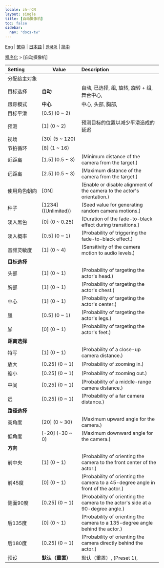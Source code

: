 ```yaml
---
locale: zh-rCN
layout: single
title: [自动摄像机]
toc: false
sidebar:
  nav: "docs-tw"
---
```

[Eng](/dancexr/menu/2025.4/motion/auto_cam) | [繁中](/tw/dancexr/menu/2025.4/motion/auto_cam) | [日本語](/jp/dancexr/menu/2025.4/motion/auto_cam) | [한국어](/kr/dancexr/menu/2025.4/motion/auto_cam) | [简中](/zh/dancexr/menu/2025.4/motion/auto_cam)

[程序化](../menu#程序化) > [自动摄像机]



| Setting | Value | Description |
| :--- | --- | :--- |
|<nobr>分配给主对象</nobr>|| 
|<nobr>目标选择</nobr>| **自动** | 自动, 已选择, 组, 旋转, 旋转 + 组, 舞台中心,  |
|<nobr>跟踪模式</nobr>| **中心** | 中心, 头部, 胸部,  |
|<nobr>目标平滑</nobr>| [0.5] (0 ~ 2) | 
|<nobr>预测</nobr>| [1] (0 ~ 2) | 预测目标的位置以减少平滑造成的延迟
|<nobr>视场</nobr>| [30] (5 ~ 120) | 
|<nobr>节拍循环</nobr>| [8] (1 ~ 16) | 
|<nobr>近距离</nobr>| [1.5] (0.5 ~ 3) | (Minimum distance of the camera from the target.)
|<nobr>远距离</nobr>| [2.5] (0.5 ~ 3) | (Maximum distance of the camera from the target.)
|<nobr>使用角色朝向</nobr>| [ON] | (Enable or disable alignment of the camera to the actor's orientation.)
|<nobr>种子</nobr>| [1234] ((Unlimited)) | (Seed value for generating random camera motions.)
|<nobr>淡入黑色</nobr>| [0] (0 ~ 0.25) | (Duration of the fade-to-black effect during transitions.)
|<nobr>淡入概率</nobr>| [0.5] (0 ~ 1) | (Probability of triggering the fade-to-black effect.)
|<nobr>音频灵敏度</nobr>| [1] (0 ~ 4) | (Sensitivity of the camera motion to audio levels.)
|<nobr><b>目标选择</b></nobr>|| 
|<nobr>头部</nobr>| [1] (0 ~ 1) | (Probability of targeting the actor's head.)
|<nobr>胸部</nobr>| [1] (0 ~ 1) | (Probability of targeting the actor's chest.)
|<nobr>中心</nobr>| [1] (0 ~ 1) | (Probability of targeting the actor's center.)
|<nobr>腿</nobr>| [0.5] (0 ~ 1) | (Probability of targeting the actor's legs.)
|<nobr>脚</nobr>| [0] (0 ~ 1) | (Probability of targeting the actor's feet.)
|<nobr><b>距离选择</b></nobr>|| 
|<nobr>特写</nobr>| [1] (0 ~ 1) | (Probability of a close-up camera distance.)
|<nobr>放大</nobr>| [0.25] (0 ~ 1) | (Probability of zooming in.)
|<nobr>缩小</nobr>| [0.25] (0 ~ 1) | (Probability of zooming out.)
|<nobr>中间</nobr>| [0.25] (0 ~ 1) | (Probability of a middle-range camera distance.)
|<nobr>远</nobr>| [0.25] (0 ~ 1) | (Probability of a far camera distance.)
|<nobr><b>路径选择</b></nobr>|| 
|<nobr>高角度</nobr>| [20] (0 ~ 30) | (Maximum upward angle for the camera.)
|<nobr>低角度</nobr>| [-20] (-30 ~ 0) | (Maximum downward angle for the camera.)
|<nobr><b>方向</b></nobr>|| 
|<nobr>前中央</nobr>| [1] (0 ~ 1) | (Probability of orienting the camera to the front center of the actor.)
|<nobr>前45度</nobr>| [0] (0 ~ 1) | (Probability of orienting the camera to a 45-degree angle in front of the actor.)
|<nobr>侧面90度</nobr>| [0.25] (0 ~ 1) | (Probability of orienting the camera to the actor's side at a 90-degree angle.)
|<nobr>后135度</nobr>| [0] (0 ~ 1) | (Probability of orienting the camera to a 135-degree angle behind the actor.)
|<nobr>后180度</nobr>| [0.25] (0 ~ 1) | (Probability of orienting the camera directly behind the actor.)
|<nobr>预设</nobr>| **默认（重置）** | 默认（重置）, (Preset 1),  |
